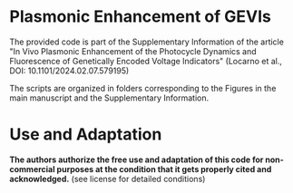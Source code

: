 # Plasmonic Enhancement of GEVIs
The provided code is part of the Supplementary Information of the article "In Vivo Plasmonic Enhancement of the Photocycle Dynamics and Fluorescence of Genetically Encoded Voltage Indicators" (Locarno et al., DOI: 10.1101/2024.02.07.579195)

The scripts are organized in folders corresponding to the Figures in the main manuscript and the Supplementary Information.


# Use and Adaptation
<b>The authors authorize the free use and adaptation of this code for non-commercial purposes at the condition that it gets properly cited and acknowledged.</b> (see license for detailed conditions)
